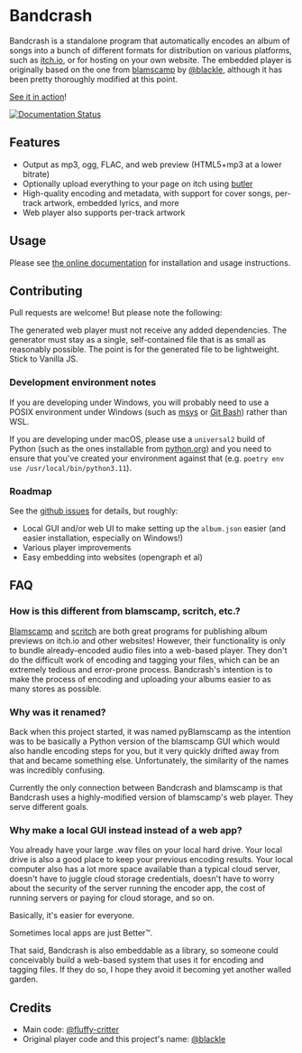 # Bandcrash

Bandcrash is a standalone program that automatically encodes an album of songs into a bunch of different formats for distribution on various platforms, such as [itch.io](https://itch.io/), or for hosting on your own website. The embedded player is originally based on the one from [blamscamp](https://github.com/blackle/blamscamp) by [@blackle](https://github.com/blackle), although it has been pretty thoroughly modified at this point.

[See it in action](https://fluffy.itch.io/novembeat-2021)!

[![Documentation Status](https://readthedocs.org/projects/bandcrash/badge/?version=latest)](https://bandcrash.readthedocs.io/en/latest/?badge=latest)

## Features

* Output as mp3, ogg, FLAC, and web preview (HTML5+mp3 at a lower bitrate)
* Optionally upload everything to your page on itch using [butler](https://itch.io/docs/butler/)
* High-quality encoding and metadata, with support for cover songs, per-track artwork, embedded lyrics, and more
* Web player also supports per-track artwork

## Usage

Please see [the online documentation](https://bandcrash.readthedocs.io) for installation and usage instructions.

## Contributing

Pull requests are welcome! But please note the following:

The generated web player must not receive any added dependencies. The generator must stay as a single, self-contained file that is as small as reasonably possible. The point is for the generated file to be lightweight. Stick to Vanilla JS.

### Development environment notes

If you are developing under Windows, you will probably need to use a POSIX environment under Windows (such as [msys](https://www.msys2.org) or [Git Bash](https://git-scm.com)) rather than WSL.

If you are developing under macOS, please use a `universal2` build of Python (such as the ones installable from [python.org](https://python.org)) and you need to ensure that you've created your environment against that (e.g. `poetry env use /usr/local/bin/python3.11`).

### Roadmap

See the [github issues](https://github.com/fluffy-critter/bandcrash/issues) for details, but roughly:

* Local GUI and/or web UI to make setting up the `album.json` easier (and easier installation, especially on Windows!)
* Various player improvements
* Easy embedding into websites (opengraph et al)

## FAQ

### How is this different from blamscamp, scritch, etc.?

[Blamscamp](https://suricrasia.online/blamscamp/) and [scritch](https://torcado.itch.io/scritch-editor) are both great programs for publishing album previews on itch.io and other websites! However, their functionality is only to bundle already-encoded audio files into a web-based player. They don't do the difficult work of encoding and tagging your files, which can be an extremely tedious and error-prone process. Bandcrash's intention is to make the process of encoding and uploading your albums easier to as many stores as possible.

### Why was it renamed?

Back when this project started, it was named pyBlamscamp as the intention was to be basically a Python version of the blamscamp GUI which would also handle encoding steps for you, but it very quickly drifted away from that and became something else. Unfortunately, the similarity of the names was incredibly confusing.

Currently the only connection between Bandcrash and blamscamp is that Bandcrash uses a highly-modified version of blamscamp's web player. They serve different goals.

### Why make a local GUI instead instead of a web app?

You already have your large .wav files on your local hard drive. Your local drive is also a good place to keep your previous encoding results. Your local computer also has a lot more space available than a typical cloud server, doesn't have to juggle cloud storage credentials, doesn't have to worry about the security of the server running the encoder app, the cost of running servers or paying for cloud storage, and so on.

Basically, it's easier for everyone.

Sometimes local apps are just Better™.

That said, Bandcrash is also embeddable as a library, so someone could conceivably build a web-based system that uses it for encoding and tagging files. If they do so, I hope they avoid it becoming yet another walled garden.

## Credits

* Main code: [@fluffy-critter](https://github.com/fluffy-critter)
* Original player code and this project's name: [@blackle](https://github.com/blackle)
